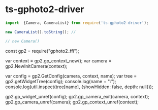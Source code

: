 
# ts-gphoto2-driver

```typescript
import  {Camera, CameraList} from require('ts-gphoto2-driver');

new CameraList().toString(); //

// new Camera()

```




const gp2 = require("gphoto2_ffi");

var context = gp2.gp_context_new();
var camera = gp2.NewInitCamera(context);

var config = gp2.GetConfig(camera, context, name);
var tree = gp2.getWidgetTree(config);
console.log(name + ":");
console.log(util.inspect(tree[name], {showHidden: false, depth: null}));

gp2.gp_widget_unref(config);
gp2.gp_camera_exit(camera, context);
gp2.gp_camera_unref(camera);
gp2.gp_context_unref(context);